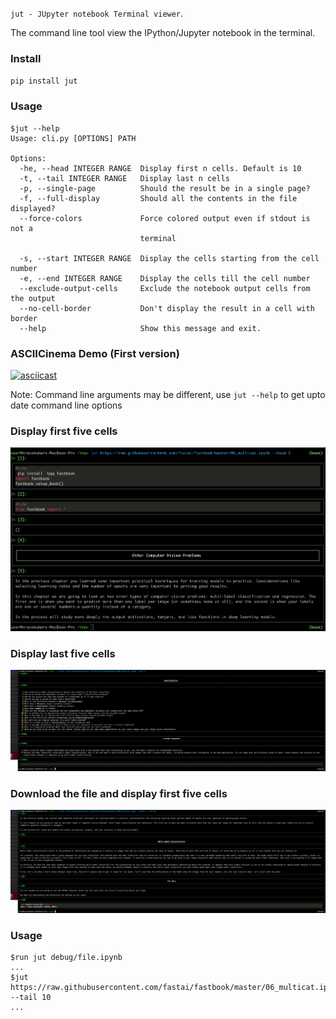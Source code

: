 `jut - JUpyter notebook Terminal viewer`.

The command line tool view the IPython/Jupyter notebook in the terminal.

### Install

`pip install jut`

### Usage

``` shell
$jut --help
Usage: cli.py [OPTIONS] PATH

Options:
  -he, --head INTEGER RANGE  Display first n cells. Default is 10
  -t, --tail INTEGER RANGE   Display last n cells
  -p, --single-page          Should the result be in a single page?
  -f, --full-display         Should all the contents in the file displayed?
  --force-colors             Force colored output even if stdout is not a
                             terminal

  -s, --start INTEGER RANGE  Display the cells starting from the cell number
  -e, --end INTEGER RANGE    Display the cells till the cell number
  --exclude-output-cells     Exclude the notebook output cells from the output
  --no-cell-border           Don't display the result in a cell with border
  --help                     Show this message and exit.
```

### ASCIICinema Demo (First version)

[![asciicast](https://asciinema.org/a/400349.svg)](https://asciinema.org/a/400349)

Note: Command line arguments may be different, use `jut --help` to get upto date command line options

### Display first five cells

![jut-head-example](https://raw.githubusercontent.com/kracekumar/jut/main/images/jut-head.png)

### Display last five cells

![jut-tail-example](https://raw.githubusercontent.com/kracekumar/jut/main/images/jut-tail.png)

### Download the file and display first five cells

![jut-download-url](https://raw.githubusercontent.com/kracekumar/jut/main/images/jut-download.png)


### Usage

``` shell
$run jut debug/file.ipynb
...
$jut https://raw.githubusercontent.com/fastai/fastbook/master/06_multicat.ipynb --tail 10
...
```
